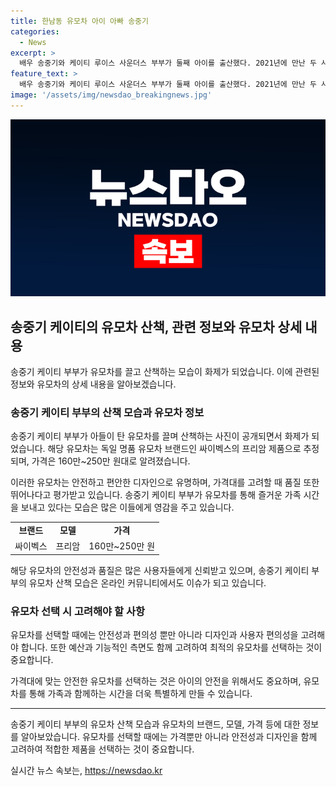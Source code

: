 ```yaml
---
title: 한남동 유모차 아이 아빠 송중기
categories:
  - News
excerpt: >
  배우 송중기와 케이티 루이스 사운더스 부부가 둘째 아이를 출산했다. 2021년에 만난 두 사람은 2022년에 열애를 공개하고, 2023년 혼인과 첫 출산을 알렸다. 집중적인 육아로 화제가 된 송중기는 한남동에서 유모차를 끌며 가족과 산책하는 모습이 포착됐다. 해당 유모차는 독일 명품 브랜드의 제품으로 추정되며, 송중기는 영화 ‘보고타’와 넷플릭스 드라마 ‘로맨틱 어나니머스’에 출연할 예정이다. 
feature_text: >
  배우 송중기와 케이티 루이스 사운더스 부부가 둘째 아이를 출산했다. 2021년에 만난 두 사람은 2022년에 열애를 공개하고, 2023년 혼인과 첫 출산을 알렸다. 집중적인 육아로 화제가 된 송중기는 한남동에서 유모차를 끌며 가족과 산책하는 모습이 포착됐다. 해당 유모차는 독일 명품 브랜드의 제품으로 추정되며, 송중기는 영화 ‘보고타’와 넷플릭스 드라마 ‘로맨틱 어나니머스’에 출연할 예정이다. 
image: '/assets/img/newsdao_breakingnews.jpg'
---
```


<p><img src="/assets/img/newsdao_breakingnews.jpg" alt="koreaapp 속보" /></p>

<h2 data-ke-size="size26">송중기 케이티의 유모차 산책, 관련 정보와 유모차 상세 내용</h2>

<p data-ke-size="size16">송중기 케이티 부부가 유모차를 끌고 산책하는 모습이 화제가 되었습니다. 이에 관련된 정보와 유모차의 상세 내용을 알아보겠습니다.</p>

<h3>송중기 케이티 부부의 산책 모습과 유모차 정보</h3>

<p data-ke-size="size16">송중기 케이티 부부가 아들이 탄 유모차를 끌며 산책하는 사진이 공개되면서 화제가 되었습니다. 해당 유모차는 독일 명품 유모차 브랜드인 싸이벡스의 프리암 제품으로 추정되며, 가격은 160만~250만 원대로 알려졌습니다.</p>

<p data-ke-size="size16">이러한 유모차는 안전하고 편안한 디자인으로 유명하며, 가격대를 고려할 때 품질 또한 뛰어나다고 평가받고 있습니다. 송중기 케이티 부부가 유모차를 통해 즐거운 가족 시간을 보내고 있다는 모습은 많은 이들에게 영감을 주고 있습니다.</p>

<table>
    <tr>
        <td style="text-align: center; height: 17px;"><b>브랜드</b></td>
        <td style="text-align: center; height: 17px;"><b>모델</b></td>
        <td style="text-align: center; height: 17px;"><b>가격</b></td>
    </tr>
    <tr>
        <td style="text-align: center; height: 17px;">싸이벡스</td>
        <td style="text-align: center; height: 17px;">프리암</td>
        <td style="text-align: center; height: 17px;">160만~250만 원</td>
    </tr>
</table>

<p data-ke-size="size16">해당 유모차의 안전성과 품질은 많은 사용자들에게 신뢰받고 있으며, 송중기 케이티 부부의 유모차 산책 모습은 온라인 커뮤니티에서도 이슈가 되고 있습니다.</p>

<h3>유모차 선택 시 고려해야 할 사항</h3>

<p data-ke-size="size16">유모차를 선택할 때에는 안전성과 편의성 뿐만 아니라 디자인과 사용자 편의성을 고려해야 합니다. 또한 예산과 기능적인 측면도 함께 고려하여 최적의 유모차를 선택하는 것이 중요합니다.</p>

<p data-ke-size="size16">가격대에 맞는 안전한 유모차를 선택하는 것은 아이의 안전을 위해서도 중요하며, 유모차를 통해 가족과 함께하는 시간을 더욱 특별하게 만들 수 있습니다.</p>

<hr>

<p data-ke-size="size16">송중기 케이티 부부의 유모차 산책 모습과 유모차의 브랜드, 모델, 가격 등에 대한 정보를 알아보았습니다. 유모차를 선택할 때에는 가격뿐만 아니라 안전성과 디자인을 함께 고려하여 적합한 제품을 선택하는 것이 중요합니다.</p>
실시간 뉴스 속보는, <a href="https://newsdao.kr" rel="dofollow">https://newsdao.kr</a>


